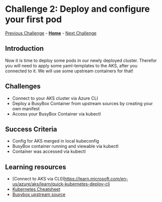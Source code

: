 # Challenge 2: Deploy and configure your first pod

[Previous Challenge](./01-Setup-Environment.md) - **[Home](../README.md)** - [Next Challenge](./03-Azure-Monitor.md)

## Introduction

Now it is time to deploy some pods in our newly deployed cluster. Therefor you will need to apply some yaml-templates to the AKS, after you connected to it. We will use some upstream containers for that!

## Challenges

* Connect to your AKS cluster via Azure CLI
* Deploy a BusyBox Container from upstream sources by creating your own manifest
* Access your BusyBox Container via kubectl

## Success Criteria

* Config for AKS merged in local kubeconfig
* BusyBox container running and viewable via kubectl
* Container was accessed via kubectl

## Learning resources

* [Connect to AKS via CLI](https://learn.microsoft.com/en-us/azure/aks/learn/quick-kubernetes-deploy-cli
* [Kubernetes Cheatsheet](https://kubernetes.io/docs/reference/kubectl/cheatsheet/)
* [Busybox upstream source](https://hub.docker.com/_/busybox)
